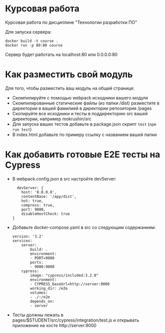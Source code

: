 # Курсовая работа
Курсовая работа по дисциплине "Технологии разработки ПО"

Для запуска сервера:
```
docker build -t course .
docker run -p 80:80 course
```

Сервер будет работать на localhost:80 или 0.0.0.0:80

# Как разместить свой модуль
Для того, чтобы разместить ваш модуль на общей странице:
* Скомпилируйте с помощью webpack исходники вашего модуля
* Скомпилированные статические файлы (из папки /dist) разместите в директории в вашей фамилией в директории репозитория /pages
* Скопируйте все исходники и тесты в поддиректорию src вашей директории, например mokrushin/src
* Для запуска ваших тестов добавьте в package.json скрипт `test` (```npm run test```)
* В index.html добавьте по примеру ссылку с названием вашей папки

# Как добавить готовые E2E тесты на Cypress
* В webpack.config.json в src настройте devServer:
    ```
      devServer: {
        host: '0.0.0.0',
        contentBase: '/app/dist',
        hot: true,
        compress: true,
        port: 9000,
        disableHostCheck: true
    }
    ```
* Добавьте docker-compose.yaml в src со следующим содержанием:
    ```
    version: '3.2'
    services:
        server:
            build: .
            environment:
            - PORT=9000
            ports:
            - 9000:9000
        cypress:
            image: "cypress/included:3.2.0"
            environment:
            - CYPRESS_baseUrl=http://server:9000
            working_dir: /e2e
            volumes:
            - ./:/e2e
            depends_on:
            - server
    ```
* Тесты должны лежать в pages/$STUDENT/src/cypress/integration/test.js и открывать приложение на хосте http://server:9000
